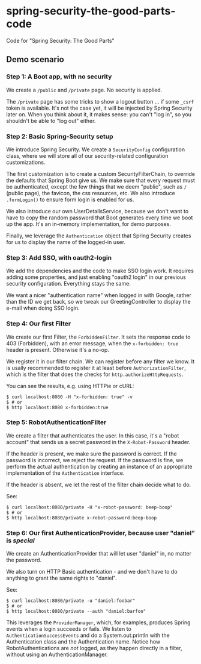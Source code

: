 # spring-security-the-good-parts-code

Code for "Spring Security: The Good Parts"

## Demo scenario


### Step 1: A Boot app, with no security

We create a `/public` and `/private` page. No security is applied.

The `/private` page has some tricks to show a logout button ... if some `_csrf` token is available.
It's not the case yet, it will be injected by Spring Security later on. When you think about it, it
makes sense: you can't "log in", so you shouldn't be able to "log out" either.

### Step 2: Basic Spring-Security setup

We introduce Spring Security. We create a `SecurityConfig` configuration class, where we will store
all of our security-related configuration customizations.

The first customization is to create a custom SecurityFilterChain, to override the defaults that
Spring Boot give us. We make sure that every request must be authenticated, except the few things
that we deem "public", such as `/` (public page), the favicon, the css resources, etc. We also
introduce `.formLogin()` to ensure form login is enabled for us.

We also introduce our own UserDetailsService, because we don't want to have to copy the random
password that Boot generates every time we boot up the app. It's an in-memory implementation, for
demo purposes.

Finally, we leverage the `Authentication` object that Spring Security creates for us to display the
name of the logged-in user.

### Step 3: Add SSO, with oauth2-login

We add the dependencies and the code to make SSO login work. It requires adding some properties, and
just enabling "oauth2 login" in our previous security configuration. Everything stays the same.

We want a nicer "authentication name" when logged in with Google, rather than the ID we get back, so
we tweak our GreetingController to display the e-mail when doing SSO login.

### Step 4: Our first Filter

We create our first Filter, the `ForbiddenFilter`. It sets the response code to 403 (Forbidden), with
an error message, when the `x-forbidden: true` header is present. Otherwise it's a no-op.

We register it in our filter chain. We can register before any filter we know. It is usally
recommended to register it at least before `AuthorizationFilter`, which is the filter that does the
checks for `http.authorizeHttpRequests`.

You can see the results, e.g. using HTTPie or cURL:

```shell
$ curl localhost:8080 -H "x-forbidden: true" -v
$ # or
$ http localhost:8080 x-forbidden:true
```

### Step 5: RobotAuthenticationFilter

We create a filter that authenticates the user. In this case, it's a "robot account" that sends us a
secret password in the `X-Robot-Password` header.

If the header is present, we make sure the password is correct. If the password is incorrect, we
reject the request. If the password is fine, we perform the actual authentication by creating an
instance of an appropriate implementation of the `Authentication` interface.

If the header is absent, we let the rest of the filter chain decide what to do.

See:

```shell
$ curl localhost:8080/private -H "x-robot-password: beep-boop"
$ # or
$ http localhost:8080/private x-robot-password:beep-boop
```

### Step 6: Our first AuthenticationProvider, because user "daniel" is _special_

We create an AuthenticationProvider that will let user "daniel" in, no matter the password.

We also turn on HTTP Basic authentication - and we don't have to do anything to grant the same
rights to "daniel".

See:

```shell
$ curl localhost:8080/private -u "daniel:foobar"
$ # or
$ http localhost:8080/private --auth "daniel:barfoo"
```

This leverages the `ProviderManager`, which, for examples, produces Spring events when a login
succeeds or fails. We listen to `AuthenticationSuccessEvents` and do a System.out.println with the
Authentication class and the Authentication name. Notice how RobotAuthentications are _not_ logged,
as they happen directly in a filter, without using an AuthenticationManager.
